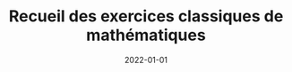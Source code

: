 ---
title: "Recueil des exercices classiques de mathématiques"
collection: documents
permalink: /documents/recm
date: 2022-01-01
venue: ''
paperurl: '/files/notes_de_m_liouville.pdf'
overleaf: 'https://www.overleaf.com/read/ydhnzxprjkqb'
citation: "Recueil d'exercices classiques de mathématiques de niveau classes préparatoires, agrémenté d’illustrations, de remarques, de méthodes et de notes historiques."
---